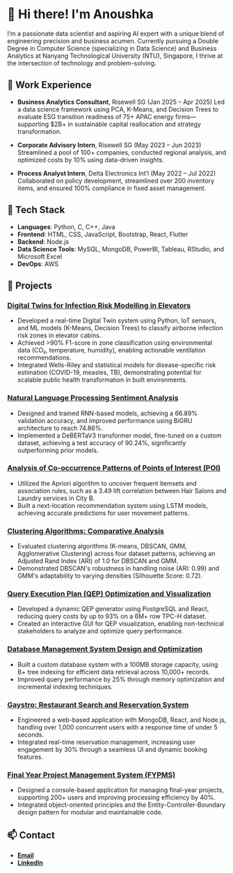 # 👋 Hi there! I'm Anoushka

I’m a passionate data scientist and aspiring AI expert with a unique blend of engineering precision and business acumen. Currently pursuing a Double Degree in Computer Science (specializing in Data Science) and Business Analytics at Nanyang Technological University (NTU), Singapore, I thrive at the intersection of technology and problem-solving.

## 💼 Work Experience
- **Business Analytics Consultant**, Risewell SG (Jan 2025 – Apr 2025)
  Led a data science framework using PCA, K-Means, and Decision Trees to evaluate ESG transition readiness of 75+ APAC energy firms—supporting $2B+ in sustainable capital reallocation and strategy transformation.
- **Corporate Advisory Intern**, Risewell SG (May 2023 – Jun 2023)  
  Streamlined a pool of 100+ companies, conducted regional analysis, and optimized costs by 10% using data-driven insights.  

- **Process Analyst Intern**, Delta Electronics Int’l (May 2022 – Jul 2022)  
  Collaborated on policy development, streamlined over 200 inventory items, and ensured 100% compliance in fixed asset management.  

## 🔧 Tech Stack
- **Languages**: Python, C, C++, Java  
- **Frontend**: HTML, CSS, JavaScript, Bootstrap, React, Flutter
- **Backend**: Node.js  
- **Data Science Tools**: MySQL, MongoDB, PowerBI, Tableau, RStudio, and Microsoft Excel
- **DevOps**: AWS  

## 🚀 Projects  

### [**Digital Twins for Infection Risk Modelling in Elevators**](https://github.com/Anou-shka/Digital-Twins) 
- Developed a real-time Digital Twin system using Python, IoT sensors, and ML models (K-Means, Decision Trees) to classify airborne infection risk zones in elevator cabins.
- Achieved >90% F1-score in zone classification using environmental data (CO₂, temperature, humidity), enabling actionable ventilation recommendations.
- Integrated Wells-Riley and statistical models for disease-specific risk estimation (COVID-19, measles, TB), demonstrating potential for scalable public health transformation in built environments.

### [**Natural Language Processing Sentiment Analysis**](https://github.com/Anou-shka/SC4002_NLP)  
- Designed and trained RNN-based models, achieving a 66.89% validation accuracy, and improved performance using BiGRU architecture to reach 74.86%.  
- Implemented a DeBERTaV3 transformer model, fine-tuned on a custom dataset, achieving a test accuracy of 90.24%, significantly outperforming prior models.

### [**Analysis of Co-occurrence Patterns of Points of Interest (POI)**](https://github.com/Anou-shka/SC4020_Project_2)  
- Utilized the Apriori algorithm to uncover frequent itemsets and association rules, such as a 3.49 lift correlation between Hair Salons and Laundry services in City B.  
- Built a next-location recommendation system using LSTM models, achieving accurate predictions for user movement patterns. 

### [**Clustering Algorithms: Comparative Analysis**](https://github.com/lliangmengg/SC4020-Data-Analytics-Mining-Project)  
- Evaluated clustering algorithms (K-means, DBSCAN, GMM, Agglomerative Clustering) across four dataset patterns, achieving an Adjusted Rand Index (ARI) of 1.0 for DBSCAN and GMM.  
- Demonstrated DBSCAN's robustness in handling noise (ARI: 0.99) and GMM's adaptability to varying densities (Silhouette Score: 0.72).  

### [**Query Execution Plan (QEP) Optimization and Visualization**](https://github.com/FaizRsl/Database_System_Principles_Project_2) 
- Developed a dynamic QEP generator using PostgreSQL and React, reducing query costs by up to 93% on a 6M+ row TPC-H dataset.  
- Created an interactive GUI for QEP visualization, enabling non-technical stakeholders to analyze and optimize query performance.  

### [**Database Management System Design and Optimization**](https://github.com/FaizRsl/Database_System_Principles_Project_1) 
- Built a custom database system with a 100MB storage capacity, using B+ tree indexing for efficient data retrieval across 10,000+ records.  
- Improved query performance by 25% through memory optimization and incremental indexing techniques.  

### [**Gaystro: Restaurant Search and Reservation System**](https://github.com/Anou-shka/SC2006-Software-Eng)
- Engineered a web-based application with MongoDB, React, and Node.js, handling over 1,000 concurrent users with a response time of under 5 seconds.  
- Integrated real-time reservation management, increasing user engagement by 30% through a seamless UI and dynamic booking features.   

### [**Final Year Project Management System (FYPMS)**](https://github.com/its-naptime/SC2002-FYPManager)  
- Designed a console-based application for managing final-year projects, supporting 200+ users and improving processing efficiency by 40%.  
- Integrated object-oriented principles and the Entity-Controller-Boundary design pattern for modular and maintainable code.  
 
## 📫 Contact
- [**Email**](mailto:nahatanoushka@gmail.com)  
- [**LinkedIn**](https://linkedin.com/in/anoushka-nahata)  
